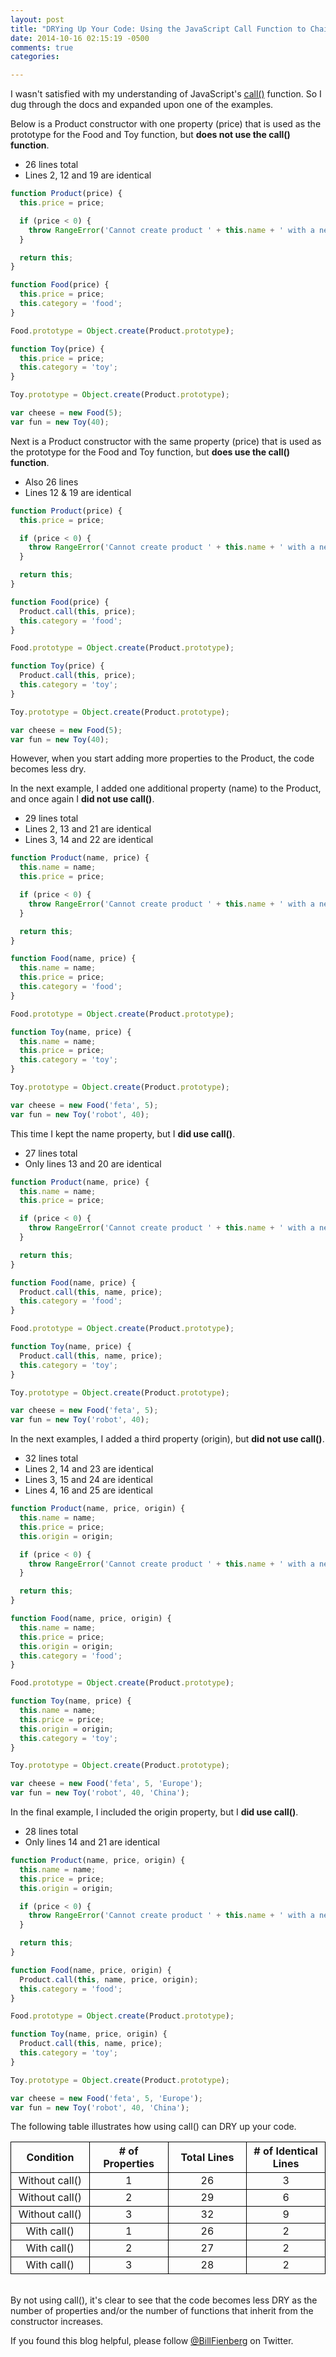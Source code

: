 ```yaml
---
layout: post
title: "DRYing Up Your Code: Using the JavaScript Call Function to Chain Constructors for an Object"
date: 2014-10-16 02:15:19 -0500
comments: true
categories: 

---
```

I wasn't satisfied with my understanding of JavaScript's [call()](https://developer.mozilla.org/en-US/docs/Web/JavaScript/Reference/Global_Objects/Function/call) function. So I dug through the docs and expanded upon one of the examples.


Below is a Product constructor with one property (price) that is used as the prototype for the Food and Toy function, but **does not use the call() function**.

  * 26 lines total
  * Lines 2, 12 and 19 are identical

``` javascript Constructor with One Property (price) - Without call()
function Product(price) {
  this.price = price;

  if (price < 0) {
    throw RangeError('Cannot create product ' + this.name + ' with a negative price');
  }

  return this;
}

function Food(price) {
  this.price = price;
  this.category = 'food';
} 

Food.prototype = Object.create(Product.prototype);

function Toy(price) {
  this.price = price;
  this.category = 'toy';
}

Toy.prototype = Object.create(Product.prototype);

var cheese = new Food(5);
var fun = new Toy(40);
```

Next is a Product constructor with the same property (price) that is used as the prototype for the Food and Toy function, but **does use the call() function**.

  * Also 26 lines
  * Lines 12 & 19 are identical

``` javascript Constructor with One Property (price) - With call()
function Product(price) {
  this.price = price;

  if (price < 0) {
    throw RangeError('Cannot create product ' + this.name + ' with a negative price');
  }

  return this;
}

function Food(price) {
  Product.call(this, price);
  this.category = 'food';
}

Food.prototype = Object.create(Product.prototype);

function Toy(price) {
  Product.call(this, price);
  this.category = 'toy';
}

Toy.prototype = Object.create(Product.prototype);

var cheese = new Food(5);
var fun = new Toy(40);
```

However, when you start adding more properties to the Product, the code becomes less dry.

In the next example, I added one additional property (name) to the Product, and once again I **did not use call()**. 

  * 29 lines total
  * Lines 2, 13 and 21 are identical
  * Lines 3, 14 and 22 are identical

``` javascript Constructor with Two Properties (price and name) - Without call()
function Product(name, price) {
  this.name = name;
  this.price = price;

  if (price < 0) {
    throw RangeError('Cannot create product ' + this.name + ' with a negative price');
  }

  return this;
}

function Food(name, price) {
  this.name = name;
  this.price = price;
  this.category = 'food';
} 

Food.prototype = Object.create(Product.prototype);

function Toy(name, price) {
  this.name = name;
  this.price = price;
  this.category = 'toy';
}

Toy.prototype = Object.create(Product.prototype);

var cheese = new Food('feta', 5);
var fun = new Toy('robot', 40);
```

This time I kept the name property, but I **did use call()**.

  * 27 lines total
  * Only lines 13 and 20 are identical

``` javascript Constructor with Two Properties (price and name) - With call()
function Product(name, price) {
  this.name = name;
  this.price = price;

  if (price < 0) {
    throw RangeError('Cannot create product ' + this.name + ' with a negative price');
  }

  return this;
}

function Food(name, price) {
  Product.call(this, name, price);
  this.category = 'food';
}

Food.prototype = Object.create(Product.prototype);

function Toy(name, price) {
  Product.call(this, name, price);
  this.category = 'toy';
}

Toy.prototype = Object.create(Product.prototype);

var cheese = new Food('feta', 5);
var fun = new Toy('robot', 40);
```

In the next examples, I added a third property (origin), but **did not use call()**.

  * 32 lines total
  * Lines 2, 14 and 23 are identical
  * Lines 3, 15 and 24 are identical
  * Lines 4, 16 and 25 are identical

``` javascript Constructor with Three Properties (price, name and origin) - Without call()
function Product(name, price, origin) {
  this.name = name;
  this.price = price;
  this.origin = origin;

  if (price < 0) {
    throw RangeError('Cannot create product ' + this.name + ' with a negative price');
  }

  return this;
}

function Food(name, price, origin) {
  this.name = name;
  this.price = price;
  this.origin = origin;
  this.category = 'food';
} 

Food.prototype = Object.create(Product.prototype);

function Toy(name, price) {
  this.name = name;
  this.price = price;
  this.origin = origin;
  this.category = 'toy';
}

Toy.prototype = Object.create(Product.prototype);

var cheese = new Food('feta', 5, 'Europe');
var fun = new Toy('robot', 40, 'China');
```

In the final example, I included the origin property, but I **did use call()**.

  * 28 lines total
  * Only lines 14 and 21 are identical

``` javascript Constructor with Three Properties (price, name and origin) - With call()
function Product(name, price, origin) {
  this.name = name;
  this.price = price;
  this.origin = origin;

  if (price < 0) {
    throw RangeError('Cannot create product ' + this.name + ' with a negative price');
  }

  return this;
}

function Food(name, price, origin) {
  Product.call(this, name, price, origin);
  this.category = 'food';
}

Food.prototype = Object.create(Product.prototype);

function Toy(name, price, origin) {
  Product.call(this, name, price);
  this.category = 'toy';
}

Toy.prototype = Object.create(Product.prototype);

var cheese = new Food('feta', 5, 'Europe');
var fun = new Toy('robot', 40, 'China');
```

The following table illustrates how using call() can DRY up your code. 
<br>
<table>
  <thead>
    <tr>
      <th style="border:1px solid black; width: 20%; text-align: center; font-weight: bold;">Condition</th>
      <th style="border:1px solid black; width: 20%; text-align: center; font-weight: bold;"># of Properties</th>
      <th style="border:1px solid black; width: 20%; text-align: center; font-weight: bold;">Total Lines</th>
      <th style="border:1px solid black; width: 20%; text-align: center; font-weight: bold;"># of Identical Lines</th>
    </tr>
  </thead>
  <tbody>
    <tr>
      <td style="border:1px solid black; width: 20%; text-align: center;">Without call()</td>
      <td style="border:1px solid black; width: 20%; text-align: center;">1</td>
      <td style="border:1px solid black; width: 20%; text-align: center;">26</td>
      <td style="border:1px solid black; width: 20%; text-align: center;">3</td>
    </tr>
    <tr>
      <td style="border:1px solid black; width: 20%; text-align: center;">Without call()</td>
      <td style="border:1px solid black; width: 20%; text-align: center;">2</td>
      <td style="border:1px solid black; width: 20%; text-align: center;">29</td>
      <td style="border:1px solid black; width: 20%; text-align: center;">6</td>
    </tr>
    <tr>
      <td style="border:1px solid black; width: 20%; text-align: center;">Without call()</td>
      <td style="border:1px solid black; width: 20%; text-align: center;">3</td>
      <td style="border:1px solid black; width: 20%; text-align: center;">32</td>
      <td style="border:1px solid black; width: 20%; text-align: center;">9</td>
    </tr>
    <tr>
      <td style="border:1px solid black; width: 20%; text-align: center;">With call()</td>
      <td style="border:1px solid black; width: 20%; text-align: center;">1</td>
      <td style="border:1px solid black; width: 20%; text-align: center;">26</td>
      <td style="border:1px solid black; width: 20%; text-align: center;">2</td>
    </tr>
    <tr>
      <td style="border:1px solid black; width: 20%; text-align: center;">With call()</td>
      <td style="border:1px solid black; width: 20%; text-align: center;">2</td>
      <td style="border:1px solid black; width: 20%; text-align: center;">27</td>
      <td style="border:1px solid black; width: 20%; text-align: center;">2</td>
    </tr>
    <tr>
      <td style="border:1px solid black; width: 20%; text-align: center;">With call()</td>
      <td style="border:1px solid black; width: 20%; text-align: center;">3</td>
      <td style="border:1px solid black; width: 20%; text-align: center;">28</td>
      <td style="border:1px solid black; width: 20%; text-align: center;">2</td>
    </tr>
  </tbody>
</table>

<br>
By not using call(), it's clear to see that the code becomes less DRY as the number of properties and/or the number of functions that inherit from the constructor increases. 

If you found this blog helpful, please follow [@BillFienberg](https://twitter.com/BillFienberg) on Twitter.